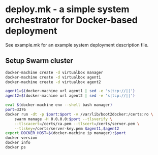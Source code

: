 # deploy.mk - a simple system orchestrator for Docker-based deployment

See example.mk for an example system deployment description file.

## Setup Swarm cluster

```bash
docker-machine create -d virtualbox manager
docker-machine create -d virtualbox agent1
docker-machine create -d virtualbox agent2

agent1=$(docker-machine url agent1 | sed -e 's|tcp://||')
agent2=$(docker-machine url agent2 | sed -e 's|tcp://||')

eval $(docker-machine env --shell bash manager)
port=3376
docker run -dt -p $port:$port -v /var/lib/boot2docker:/certs:ro \
    swarm manage -H 0.0.0.0:$port --tlsverify \
    --tlscacert=/certs/ca.pem --tlscert=/certs/server.pem \
    --tlskey=/certs/server-key.pem $agent1,$agent2
export DOCKER_HOST=$(docker-machine ip manager):$port
docker version
docker info
docker ps
```

